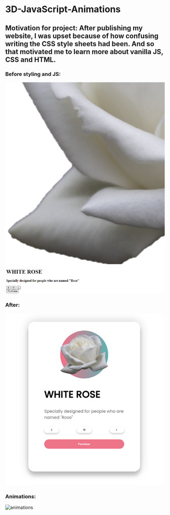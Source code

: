# 3D-JavaScript-Animations
## Motivation for project: After publishing my website, I was upset because of how confusing writing the CSS style sheets had been. And so that motivated me to learn more about vanilla JS, CSS and HTML.

### Before styling and JS:
![before](before.PNG)

### After:
![after](after.PNG)

### Animations:
![animations](animations.gif)

